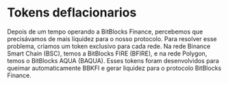 # Tokens deflacionarios

Depois de um tempo operando a BitBlocks Finance, percebemos que precisávamos de mais liquidez para o nosso protocolo. Para resolver esse problema, criamos um token exclusivo para cada rede. Na rede Binance Smart Chain (BSC), temos a BitBlocks FIRE (BFIRE), e na rede Polygon, temos o BitBlocks AQUA (BAQUA). Esses tokens foram desenvolvidos para queimar automaticamente BBKFI e gerar liquidez para o protocolo BitBlocks Finance.
